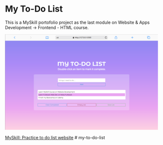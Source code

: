 # My To-Do List

This is a MySkill portofolio project as the last module on Website & Apps Development -> Frontend - HTML course. 

![My To-Do List](./image/image.png)

[MySkill: Practice to do list website](https://myskill.id/course/practice-to-do-list-website)
#   m y - t o - d o - l i s t 
 
 
